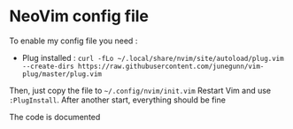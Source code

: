 # NeoVim config file

To enable my config file you need :
- Plug installed : `curl -fLo ~/.local/share/nvim/site/autoload/plug.vim --create-dirs https://raw.githubusercontent.com/junegunn/vim-plug/master/plug.vim`

Then, just copy the file to `~/.config/nvim/init.vim`
Restart Vim and use `:PlugInstall`. After another start, everything should be fine

The code is documented
